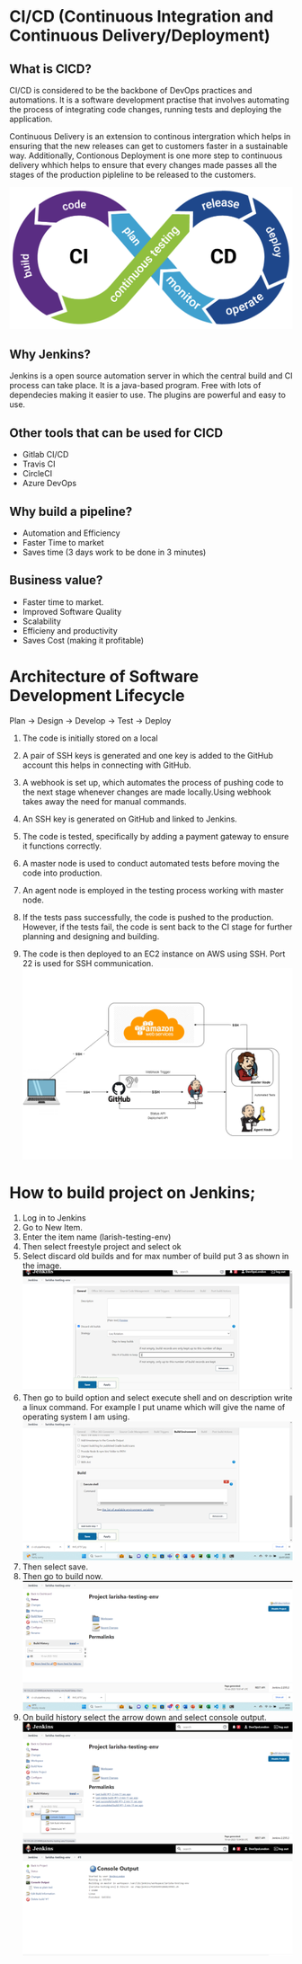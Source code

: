 # CI/CD (Continuous Integration and Continuous Delivery/Deployment)

## What is CICD?

CI/CD is considered to be the backbone of DevOps practices and automations. It is a software development practise that involves automating the process of integrating code changes, running tests and deploying the application.

Continuous Delivery is an extension to continous intergration which helps in ensuring that the new releases can get to customers faster in a sustainable way. Additionally, Contionous Deployment is one more step to continuous delivery whhich helps to ensure that every changes made passes all the stages of the production pipleline to be released to the customers.

![Alt text](CICD.images/ci-cd-pipeline.png)

## Why Jenkins?

Jenkins is a open source automation server in which the central build and CI process can take place. It is a java-based program. Free with lots of dependecies making it easier to use. The plugins are powerful and easy to use. 

## Other tools that can be used for CICD

- Gitlab CI/CD
- Travis CI
- CircleCI
- Azure DevOps

## Why build a pipeline?
- Automation and Efficiency
- Faster Time to market
- Saves time (3 days work to be done in 3 minutes)


## Business value?
- Faster time to market.
- Improved Software Quality
- Scalability
- Efficieny and productivity
- Saves Cost (making it profitable)
  
# Architecture of Software Development Lifecycle

  Plan -> Design -> Develop -> Test -> Deploy


1. The code is initially stored on a local 

2. A pair of SSH keys is generated and one key is added to the GitHub account this helps in connecting with GitHub. 

3. A webhook is set up, which automates the process of pushing code to the next stage whenever changes are made locally.Using webhook takes away the need for manual commands.

4. An SSH key is generated on GitHub and linked to Jenkins.

5. The code is tested, specifically by adding a payment gateway to ensure it functions correctly.

6. A master node is used to conduct automated tests before moving the code into production.

7. An agent node is employed in the testing process working with master node.

8. If the tests pass successfully, the code is pushed to the production. However, if the tests fail, the code is sent back to the CI stage for further planning and designing and building.

9. The code is then deployed to an EC2 instance on AWS using SSH. Port 22 is used for SSH communication.
![Alt text](CICD.images/CICD.png)

# How to build project on Jenkins;

1. Log in to Jenkins
2. Go to New Item.
3. Enter the item name (larish-testing-env)
4. Then select freestyle project and select ok
5. Select discard old builds and for max number of   build put 3 as shown in the image.
![Alt text](<CICD.images/Jenkins 1.png>)
6. Then go to build option and select execute shell and on description write a linux command. For example I put uname which will give the name of operating system I am using. 
![Alt text](<CICD.images/build jenkins.png>)
7. Then select save.
8. Then go to build now.
![Alt text](CICD.images/build.now.jenkins.png)
9. On build history select the arrow down and select console output.
![Alt text](<CICD.images/console output.png>)
![Alt text](<CICD.images/outup info.png>)


